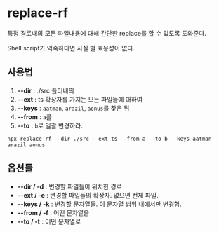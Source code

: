 # replace-rf

특정 경로내의 모든 파일내용에 대해 간단한 replace를 할 수 있도록 도와준다.

Shell script가 익숙하다면 사실 별 효용성이 없다.

## 사용법

1. **--dir** : ./src 폴더내의 
2. **--ext** : ts 확장자를 가지는 모든 파일들에 대하여 
3. **--keys** : `aatman`, `arazil`, `aonus`를 찾은 뒤
4. **--from** : `a`를 
5. **--to** : `b`로 일괄 변경하라.

```shell
npx replace-rf --dir ./src --ext ts --from a --to b --keys aatman arazil aonus
```

## 옵션들

- **--dir / -d** : 변경할 파일들이 위치한 경로
- **--ext / -e** : 변경할 파일들의 확장자. 없으면 전체 파일.
- **--keys / -k** : 변경할 문자열들. 이 문자열 범위 내에서만 변경함.
- **--from / -f** : 어떤 문자열을
- **--to / -t** : 어떤 문자열로
